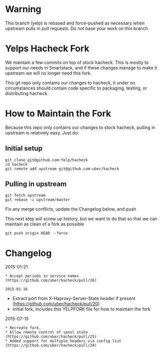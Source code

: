 Warning
=======
This branch (yelp) is rebased and force-pushed as necessary when upstream pulls
in pull requests. Do not base your work on this branch.

Yelps Hacheck Fork
==================
We maintain a few commits on top of stock hacheck. This is mostly to support
our needs in Smartstack, and if these changes manage to make it upstream
we will no longer need this fork.

This git repo only contains our changes to hacheck, it under no circumstances
should contain code specific to packaging, testing, or distributing hacheck.

How to Maintain the Fork
========================
Because this repo only contains our changes to stock hacheck, pulling in
upstream is relatively easy. Just do:

Initial setup
-------------
```
git clone git@github.com:Yelp/hacheck
cd hacheck
git remote add upstream git@github.com:uber/hacheck
```

Pulling in upstream
-------------------
```
git fetch upstream
git rebase -i upstream/master
```

Fix any merge conflicts, update the Changelog below, and push

This next step will screw up history, but we want to do that so that we can
maintain as clean of a fork as possible

```
git push origin HEAD --force
```

Changelog
=========

2015-01-21
~~~~~~~~~~
* Accept periods in service names (https://github.com/uber/hacheck/pull/26)

2015-01-16
~~~~~~~~~~
* Extract port from X-Haproxy-Server-State header if present (https://github.com/uber/hacheck/pull/20)
* Initial fork, includes this YELPFORK file for how to maintain the fork

2015-07-15
~~~~~~~~~~
* Recreate fork.
* Allow remote control of spool state (https://github.com/uber/hacheck/pull/25)
* Added support for multiple headers via config list (https://github.com/uber/hacheck/pull/24)
